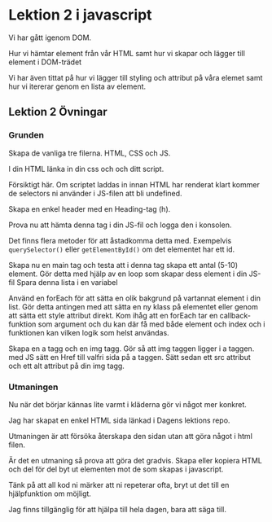 # Lektion 2 i javascript

Vi har gått igenom DOM.

Hur vi hämtar element från vår HTML samt hur vi skapar och lägger till element i DOM-trädet

Vi har även tittat på hur vi lägger till styling och attribut på våra elemet samt hur vi itererar genom en lista av element.

## Lektion 2 Övningar

### Grunden

Skapa de vanliga tre filerna. HTML, CSS och JS.

I din HTML länka in din css och och ditt script.

Försiktigt här. Om scriptet laddas in innan HTML har renderat klart kommer de selectors ni använder i JS-filen att bli undefined.

Skapa en enkel header med en Heading-tag (h).

Prova nu att hämta denna tag i din JS-fil och logga den i konsolen.

Det finns flera metoder för att åstadkomma detta med.
Exempelvis `querySelector()` eller `getElementById()` om det elementet har ett id.

Skapa nu en main tag och testa att i denna tag skapa ett antal (5-10) element.
Gör detta med hjälp av en loop som skapar dess element i din JS-fil
Spara denna lista i en variabel

Använd en forEach för att sätta en olik bakgrund på vartannat element i din list.
Gör detta antingen med att sätta en ny klass på elementet eller genom att sätta ett style attribut direkt.
Kom ihåg att en forEach tar en callback-funktion som argument och du kan där få med både element och index och i funktionen kan vilken logik som helst användas.

Skapa en a tagg och en img tagg.
Gör så att img taggen ligger i a taggen.
med JS sätt en Href till valfri sida på a taggen. Sätt sedan ett src attribut och ett alt attribut på din img tagg.

### Utmaningen

Nu när det börjar kännas lite varmt i kläderna gör vi något mer konkret.

Jag har skapat en enkel HTML sida länkad i Dagens lektions repo.

Utmaningen är att försöka återskapa den sidan utan att göra något i html filen.

Är det en utmaning så prova att göra det gradvis. Skapa eller kopiera HTML och del för del byt ut elementen mot de som skapas i javascript.

Tänk på att all kod ni märker att ni repeterar ofta, bryt ut det till en hjälpfunktion om möjligt.

Jag finns tillgänglig för att hjälpa till hela dagen, bara att säga till.

